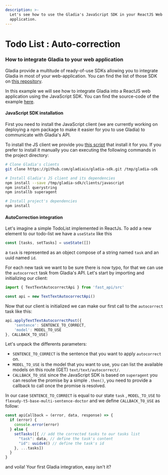 ```yaml
---
description: >-
  Let's see how to use the Gladia's JavaScript SDK in your ReactJS Web
  application.
---
```


# Todo List : Auto-correction

### How to integrate Gladia to your web application&#x20;

Gladia provide a multitude of ready-of-use SDKs allowing you to integrate Gladia in most of your web-application. You can find the list of those SDK on [this repository](https://github.com/gladiaio/gladia-sdk/tree/main/clients).

In this example we will see how to integrate Gladia into a ReactJS web application using the JavaScript SDK. You can find the source-code of the example [here](https://github.com/gladiaio/gladia-examples/tree/main/todo-list).

#### JavaScript SDK installation

First you need to install the JavaScript client (we are currently working on deploying a npm package to make it easier for you to use Gladia) to communicate with Gladia's API.

To install the JS client we provide you [this script](https://github.com/gladiaio/gladia-examples/blob/main/todo-list/init.sh) that install it for you. If you prefer to install it manually you can executing the following commands in the project directory:

```bash
# Clone Gladia's clients
git clone https://github.com/gladiaio/gladia-sdk.git /tmp/gladia-sdk

# Install Gladia's JS client and its dependencies
npm install --save /tmp/gladia-sdk/clients/javascript
npm install querystring
npm installb superagent

# Install project's dependencies
npm install
```

#### AutoCorrection integration

Let's imagine a simple TodoList implemented in ReactJs. To add a new element to our todo-list we have a `useState` like this

```jsx
const [tasks, setTasks] = useState([])
```

a `task` is represented as an object compose of a string named `task` and an uuid named `id`.



For each new task we want to be sure there is now typo, for that we can use the `autocorrect` task from Gladia's API. Let's start by importing and initializing our client:

```javascript
import { TextTextAutocorrectApi } from 'fast_api/src'

const api = new TextTextAutocorrectApi()
```



Now that our client is initialized we can make our first call to the `autocorrect` task like this:

```javascript
api.applyTextTextAutocorrectPost({
    'sentence': SENTENCE_TO_CORRECT,
    'model': MODEL_TO_USE
}, CALLBACK_TO_USE)
```

Let's unpack the differents parameters:

* `SENTENCE_TO_CORRECT` is the sentence that you want to apply `autocorrect` on.
* `MODEL_TO_USE` is the model that you want to use, you can list the available models on this route (GET) `text/text/autocorrect/`.
* `CALLBACK_TO_USE` since the JavaScript SDK is based on  `superagent` you can resolve the promise by a simple `.then()`, you need to provide a callback to call once the promise is resolved.

In our case `SENTENCE_TO_CORRECT` is equal to our state `task` , `MODEL_TO_USE` to `flexudy-t5-base-multi-sentence-doctor` and we define `CALLBACK_TO_USE` as follow:

```jsx
const apiCallback = (error, data, response) => {
  if (error) {
    console.error(error)
  } else {
    setTasks([{ // add the corrected tasks to our tasks list
      "task": data, // define the task's content
      "id": uuidv4() // define the task's id
    }, ...tasks])
  }
}
```

and voila! Your first Gladia integration, easy isn't it?
